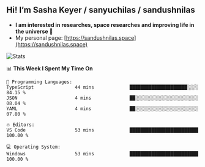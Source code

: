 ## Hi! I’m Sasha Keyer / sanyuchilas / sandushnilas

- **I am interested in researches, space researches and improving life in the universe 🌠**  
- My personal page: [https://sandushnilas.space](https://sandushnilas.space)

![Stats](https://github-readme-stats.vercel.app/api?username=sanyuchilas&show_icons=true&theme=react&hide=issues&count_private=true&layout=compact)

<!--START_SECTION:waka-->
📊 **This Week I Spent My Time On** 

```text
💬 Programming Languages: 
TypeScript               44 mins             █████████████████████░░░░   84.15 % 
JSON                     4 mins              ██░░░░░░░░░░░░░░░░░░░░░░░   08.04 % 
YAML                     4 mins              ██░░░░░░░░░░░░░░░░░░░░░░░   07.80 % 

🔥 Editors: 
VS Code                  53 mins             █████████████████████████   100.00 % 

💻 Operating System: 
Windows                  53 mins             █████████████████████████   100.00 % 
```


<!--END_SECTION:waka-->
